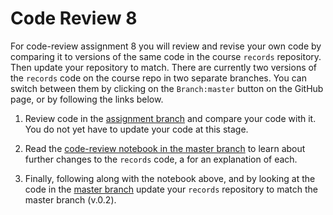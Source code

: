 

# Code Review 8 

For code-review assignment 8 you will review and revise your own code
by comparing it to versions of the same code in the course `records` 
repository. Then update your repository to match. There are currently two 
versions of the `records` code on the course repo in two separate branches. 
You can switch between them by clicking on the `Branch:master` button on the 
GitHub page, or by following the links below.


1. Review code in the [assignment branch](https://github.com/programming-for-bio/records/tree/assignment) and compare your code with it. You do not yet have to update your
code at this stage. 

2. Read the [code-review notebook in the master branch](https://github.com/programming-for-bio/records/blob/master/notebooks/records-class-objects.ipynb) to learn about 
further changes to the `records` code, a for an explanation of each.

3. Finally, following along with the notebook above, and by looking at the code 
in the [master branch](https://github.com/programming-for-bio/records/tree/master) 
update your `records` repository to match the master branch (v.0.2). 


